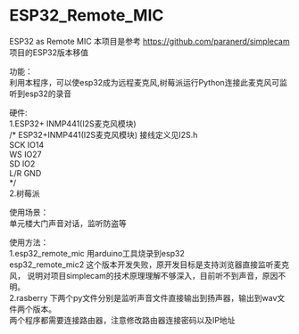 # ESP32_Remote_MIC
ESP32 as Remote MIC
本项目是参考 https://github.com/paranerd/simplecam 项目的ESP32版本移值 

功能：<br/>
利用本程序，可以使esp32成为远程麦克风,树莓派运行Python连接此麦克风可监听到esp32的录音

硬件:<br/>
1.ESP32+ INMP441(I2S麦克风模块)<br/>
/* ESP32+INMP441(I2S麦克风模块) 接线定义见I2S.h <br/>
SCK IO14<br/>
WS  IO27<br/>
SD  IO2<br/>
L/R GND<br/>
*/<br/>
2.树莓派<br/>

使用场景：<br/>
单元楼大门声音对话，监听防盗等

使用方法：<br/>
1.esp32_remote_mic 用arduino工具烧录到esp32<br/>
  esp32_remote_mic2 这个版本开发失败，原开发目标是支持浏览器直接监听麦克风， 说明对项目simplecam的技术原理理解不够深入，目前听不到声音，原因不明。<br/>
2.rasberry 下两个py文件分别是监听声音文件直接输出到扬声器，输出到wav文件两个版本。<br/>
两个程序都需要连接路由器，注意修改路由器连接密码以及IP地址

